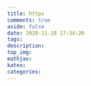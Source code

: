 ```yaml
---
title: https
comments: true
aside: false
date: 2020-11-18 17:34:20
tags:
description:
top_img:
mathjax:
katex:
categories:
---
```

